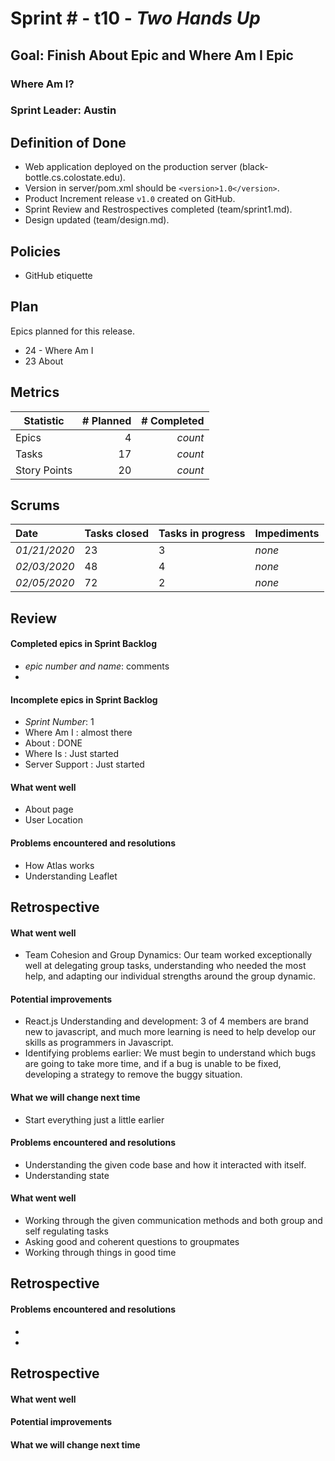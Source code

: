 # Sprint # - t10 - *Two Hands Up*

## Goal: Finish About Epic and Where Am I Epic

### Where Am I?
### Sprint Leader: Austin

## Definition of Done

* Web application deployed on the production server (black-bottle.cs.colostate.edu).
* Version in server/pom.xml should be `<version>1.0</version>`.
* Product Increment release `v1.0` created on GitHub.
* Sprint Review and Restrospectives completed (team/sprint1.md).
* Design updated (team/design.md).

## Policies

* GitHub etiquette


## Plan

Epics planned for this release.

* 24 - Where Am I
* 23 About


## Metrics

| Statistic | # Planned | # Completed |
| --- | ---: | ---: |
| Epics | 4 | *count* |
| Tasks |  17   | *count* |
| Story Points |  20 | *count* |


## Scrums

| Date | Tasks closed  | Tasks in progress | Impediments |
| :--- | :--- | :--- | :--- |
| *01/21/2020* | 23 | 3 | *none* |
| *02/03/2020* | 48 | 4 | *none* |
| *02/05/2020* | 72 | 2 | *none* |


## Review

#### Completed epics in Sprint Backlog
* *epic number and name*:  comments
*

#### Incomplete epics in Sprint Backlog
* *Sprint Number*: 1
* Where Am I : almost there
* About : DONE
* Where Is : Just started
* Server Support : Just started


#### What went well
* About page
* User Location

#### Problems encountered and resolutions
* How Atlas works
* Understanding Leaflet

## Retrospective

#### What went well
* Team Cohesion and Group Dynamics: 
    Our team worked exceptionally well at delegating group tasks,
    understanding who needed the most help, and adapting our individual strengths around the
    group dynamic. 
#### Potential improvements
* React.js Understanding and development: 3 of 4 members are brand new to javascript, and much more
    learning is need to help develop our skills as programmers in Javascript. 
* Identifying problems earlier: We must begin to understand which bugs are going to take more time, and 
    if a bug is unable to be fixed, developing a strategy to remove the buggy situation. 
#### What we will change next time
* Start everything just a little earlier

#### Problems encountered and resolutions
* Understanding the given code base and how it interacted with itself.
* Understanding state

#### What went well
* Working through the given communication methods and both group and self regulating tasks
* Asking good and coherent questions to groupmates
* Working through things in good time 

## Retrospective

#### Problems encountered and resolutions
*
*

## Retrospective

#### What went well

#### Potential improvements

#### What we will change next time
